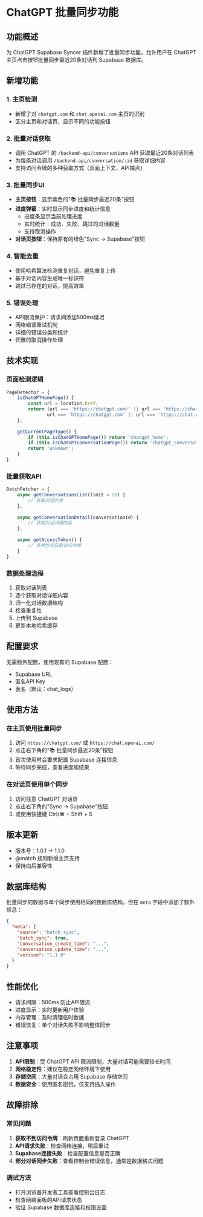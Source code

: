 # ChatGPT 批量同步功能

## 功能概述

为 ChatGPT Supabase Syncer 插件新增了批量同步功能，允许用户在 ChatGPT 主页点击按钮批量同步最近20条对话到 Supabase 数据库。

## 新增功能

### 1. 主页检测
- 新增了对 `chatgpt.com` 和 `chat.openai.com` 主页的识别
- 区分主页和对话页，显示不同的功能按钮

### 2. 批量对话获取
- 调用 ChatGPT 的 `/backend-api/conversations` API 获取最近20条对话列表
- 为每条对话调用 `/backend-api/conversation/:id` 获取详细内容
- 支持访问令牌的多种获取方式（页面上下文、API端点）

### 3. 批量同步UI
- **主页按钮**：显示紫色的"📚 批量同步最近20条"按钮
- **进度弹窗**：实时显示同步进度和统计信息
  - 进度条显示当前处理进度
  - 实时统计：成功、失败、跳过的对话数量
  - 支持取消操作
- **对话页按钮**：保持原有的绿色"Sync → Supabase"按钮

### 4. 智能去重
- 使用哈希算法检测重复对话，避免重复上传
- 基于对话内容生成唯一标识符
- 跳过已存在的对话，提高效率

### 5. 错误处理
- API限流保护：请求间添加500ms延迟
- 网络错误重试机制
- 详细的错误分类和统计
- 优雅的取消操作处理

## 技术实现

### 页面检测逻辑
```javascript
PageDetector = {
    isChatGPTHomePage() {
        const url = location.href;
        return (url === 'https://chatgpt.com/' || url === 'https://chat.openai.com/' || 
               url === 'https://chatgpt.com' || url === 'https://chat.openai.com');
    },
    
    getCurrentPageType() {
        if (this.isChatGPTHomePage()) return 'chatgpt_home';
        if (this.isChatGPTConversationPage()) return 'chatgpt_conversation';
        return 'unknown';
    }
}
```

### 批量获取API
```javascript
BatchFetcher = {
    async getConversationsList(limit = 20) {
        // 获取对话列表
    },
    
    async getConversationDetail(conversationId) {
        // 获取对话详细内容
    },
    
    async getAccessToken() {
        // 多种方式获取访问令牌
    }
}
```

### 数据处理流程
1. 获取对话列表
2. 逐个获取对话详细内容
3. 归一化对话数据结构
4. 检查重复性
5. 上传到 Supabase
6. 更新本地哈希缓存

## 配置要求

无需额外配置，使用现有的 Supabase 配置：
- Supabase URL
- 匿名API Key
- 表名（默认：chat_logs）

## 使用方法

### 在主页使用批量同步
1. 访问 `https://chatgpt.com/` 或 `https://chat.openai.com/`
2. 点击右下角的"📚 批量同步最近20条"按钮
3. 首次使用时会要求配置 Supabase 连接信息
4. 等待同步完成，查看进度和结果

### 在对话页使用单个同步
1. 访问任意 ChatGPT 对话页
2. 点击右下角的"Sync → Supabase"按钮
3. 或使用快捷键 Ctrl/⌘ + Shift + S

## 版本更新

- 版本号：1.0.1 → 1.1.0
- @match 规则新增主页支持
- 保持向后兼容性

## 数据库结构

批量同步的数据与单个同步使用相同的数据库结构，但在 `meta` 字段中添加了额外信息：

```json
{
  "meta": {
    "source": "batch_sync",
    "batch_sync": true,
    "conversation_create_time": "...",
    "conversation_update_time": "...",
    "version": "1.1.0"
  }
}
```

## 性能优化

- 请求间隔：500ms 防止API限流
- 进度显示：实时更新用户体验
- 内存管理：及时清理临时数据
- 错误恢复：单个对话失败不影响整体同步

## 注意事项

1. **API限制**：受 ChatGPT API 限流限制，大量对话可能需要较长时间
2. **网络稳定性**：建议在稳定网络环境下使用
3. **存储空间**：大量对话会占用 Supabase 存储空间
4. **数据安全**：使用匿名密钥，仅支持插入操作

## 故障排除

### 常见问题
1. **获取不到访问令牌**：刷新页面重新登录 ChatGPT
2. **API请求失败**：检查网络连接，稍后重试
3. **Supabase连接失败**：检查配置信息是否正确
4. **部分对话同步失败**：查看控制台错误信息，通常是数据格式问题

### 调试方法
- 打开浏览器开发者工具查看控制台日志
- 检查网络面板的API请求状态
- 验证 Supabase 数据库连接和权限设置
